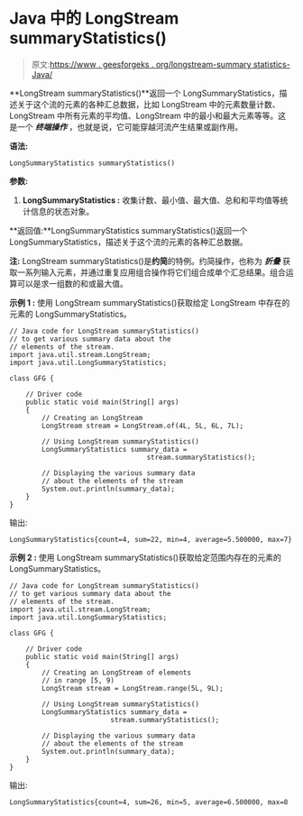 # Java 中的 LongStream summaryStatistics()

> 原文:[https://www . geesforgeks . org/longstream-summary statistics-Java/](https://www.geeksforgeeks.org/longstream-summarystatistics-java/)

**LongStream summaryStatistics()**返回一个 LongSummaryStatistics，描述关于这个流的元素的各种汇总数据，比如 LongStream 中的元素数量计数、LongStream 中所有元素的平均值、LongStream 中的最小和最大元素等等。这是一个 ***终端操作*** ，也就是说，它可能穿越河流产生结果或副作用。

**语法:**

```
LongSummaryStatistics summaryStatistics()

```

**参数:**

1.  **LongSummaryStatistics :** 收集计数、最小值、最大值、总和和平均值等统计信息的状态对象。

**返回值:**LongSummaryStatistics summaryStatistics()返回一个 LongSummaryStatistics，描述关于这个流的元素的各种汇总数据。

**注:** LongStream summaryStatistics()是**约简**的特例。约简操作，也称为 ***折叠*** 获取一系列输入元素，并通过重复应用组合操作将它们组合成单个汇总结果。组合运算可以是求一组数的和或最大值。

**示例 1 :** 使用 LongStream summaryStatistics()获取给定 LongStream 中存在的元素的 LongSummaryStatistics。

```
// Java code for LongStream summaryStatistics()
// to get various summary data about the
// elements of the stream.
import java.util.stream.LongStream;
import java.util.LongSummaryStatistics;

class GFG {

    // Driver code
    public static void main(String[] args)
    {
        // Creating an LongStream
        LongStream stream = LongStream.of(4L, 5L, 6L, 7L);

        // Using LongStream summaryStatistics()
        LongSummaryStatistics summary_data =
                                  stream.summaryStatistics();

        // Displaying the various summary data
        // about the elements of the stream
        System.out.println(summary_data);
    }
}
```

输出:

```
LongSummaryStatistics{count=4, sum=22, min=4, average=5.500000, max=7}

```

**示例 2 :** 使用 LongStream summaryStatistics()获取给定范围内存在的元素的 LongSummaryStatistics。

```
// Java code for LongStream summaryStatistics()
// to get various summary data about the
// elements of the stream.
import java.util.stream.LongStream;
import java.util.LongSummaryStatistics;

class GFG {

    // Driver code
    public static void main(String[] args)
    {
        // Creating an LongStream of elements
        // in range [5, 9)
        LongStream stream = LongStream.range(5L, 9L);

        // Using LongStream summaryStatistics()
        LongSummaryStatistics summary_data = 
                         stream.summaryStatistics();

        // Displaying the various summary data
        // about the elements of the stream
        System.out.println(summary_data);
    }
}
```

输出:

```
LongSummaryStatistics{count=4, sum=26, min=5, average=6.500000, max=8

```